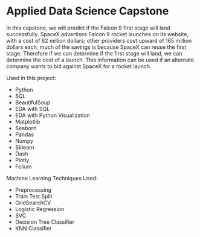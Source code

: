# Applied Data Science Capstone

In this capstone, we will predict if the Falcon 9 first stage will land successfully. SpaceX advertises Falcon 9 rocket launches on its website, with a cost of 62 million dollars; other providers cost upward of 165 million dollars each, much of the savings is because SpaceX can reuse the first stage. Therefore if we can determine if the first stage will land, we can determine the cost of a launch. This information can be used if an alternate company wants to bid against SpaceX for a rocket launch.

Used in this project:
- Python
- SQL
- BeautifulSoup
- EDA with SQL
- EDA with Python Visualization
- Matplotlib
- Seaborn
- Pandas
- Numpy
- Sklearn
- Dash
- Plotly
- Folium


Machine Learning Techniques Used:
- Preprocessing
- Train Test Split
- GridSearchCV
- Logistic Regression
- SVC
- Decision Tree Classifier
- KNN Classifier
